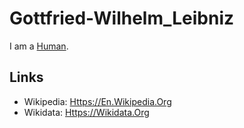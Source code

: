 # Gottfried-Wilhelm_Leibniz

I am a [Human](40000001.md).

## Links

- Wikipedia: [Https://En.Wikipedia.Org](https://en.wikipedia.org/wiki/Gottfried_Wilhelm_Leibniz)
- Wikidata: [Https://Wikidata.Org](https://wikidata.org/wiki/Q9047)
